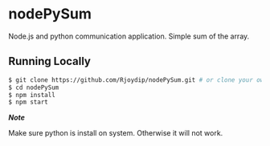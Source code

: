 # nodePySum
Node.js and python communication application. Simple sum of the array.

## Running Locally

```sh
$ git clone https://github.com/Rjoydip/nodePySum.git # or clone your own fork
$ cd nodePySum
$ npm install
$ npm start
```

***Note***

Make sure python is install on system. Otherwise it will not work.
